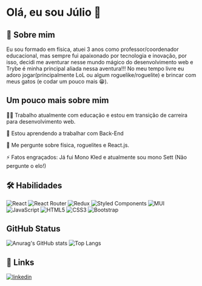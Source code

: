 
# Olá, eu sou Júlio 👋


## 🚀 Sobre mim
Eu sou formado em física, atuei 3 anos como professor/coordenador 
educacional, mas sempre fui apaixonado por tecnologia e inovação, por isso, decidi me aventurar nesse mundo mágico do desenvolvimento web e Trybe é minha principal aliada nessa aventura!!!
No meu tempo livre eu adoro jogar(principalmente LoL  ou algum roguelike/roguelite) e brincar com meus gatos (e codar um pouco mais 😁).


## Um pouco mais sobre mim
👩‍💻 Trabalho atualmente com educação e estou em transição de carreira para desenvolvimento web.

🧠 Estou aprendendo a trabalhar com Back-End


💬 Me pergunte sobre física, roguelites e React.js.


⚡️ Fatos engraçados: Já fui Mono Kled e atualmente sou mono Sett (Não pergunte o elo!)



## 🛠 Habilidades
![React](https://img.shields.io/badge/react-%2320232a.svg?style=for-the-badge&logo=react&logoColor=%2361DAFB) 
![React Router](https://img.shields.io/badge/React_Router-CA4245?style=for-the-badge&logo=react-router&logoColor=white)
![Redux](https://img.shields.io/badge/redux-%23593d88.svg?style=for-the-badge&logo=redux&logoColor=white)
![Styled Components](https://img.shields.io/badge/styled--components-DB7093?style=for-the-badge&logo=styled-components&logoColor=white)
![MUI](https://img.shields.io/badge/MUI-%230081CB.svg?style=for-the-badge&logo=mui&logoColor=white)
![JavaScript](https://img.shields.io/badge/javascript-%23323330.svg?style=for-the-badge&logo=javascript&logoColor=%23F7DF1E)
![HTML5](https://img.shields.io/badge/html5-%23E34F26.svg?style=for-the-badge&logo=html5&logoColor=white)
![CSS3](https://img.shields.io/badge/css3-%231572B6.svg?style=for-the-badge&logo=css3&logoColor=white)
![Bootstrap](https://img.shields.io/badge/bootstrap-%23563D7C.svg?style=for-the-badge&logo=bootstrap&logoColor=white)
## GitHub Status

![Anurag's GitHub stats](https://github-readme-stats.vercel.app/api?username=julio-silveira&show_icons=true&theme=radical)
![Top Langs](https://github-readme-stats.vercel.app/api/top-langs/?username=julio-silveira&layout=compact&theme=radical)
## 🔗 Links
[![linkedin](https://img.shields.io/badge/linkedin-0A66C2?style=for-the-badge&logo=linkedin&logoColor=white)](https://www.linkedin.com/in/juliosilveiradev/)

